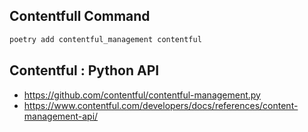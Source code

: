 ## Contentfull Command

~~~bash
poetry add contentful_management contentful
~~~

## Contentful : Python API

- https://github.com/contentful/contentful-management.py
- https://www.contentful.com/developers/docs/references/content-management-api/